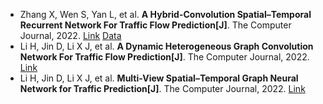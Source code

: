* Zhang X, Wen S, Yan L, et al. <b>A Hybrid-Convolution Spatial–Temporal Recurrent Network For Traffic Flow Prediction[J]</b>. The Computer Journal, 2022. [Link](https://academic.oup.com/comjnl/advance-article/doi/10.1093/comjnl/bxac171/6855103) [Data](https://github.com/CQRhinoZ/TaxiCQ)
* Li H, Jin D, Li X J, et al. <b>A Dynamic Heterogeneous Graph Convolution Network For Traffic Flow Prediction[J]</b>. The Computer Journal, 2022. [Link](https://academic.oup.com/comjnl/advance-article-abstract/doi/10.1093/comjnl/bxac156/6832431)
* Li H, Jin D, Li X J, et al. <b>Multi-View Spatial–Temporal Graph Neural Network for Traffic Prediction[J]</b>. The Computer Journal, 2022. [Link](https://academic.oup.com/comjnl/advance-article-abstract/doi/10.1093/comjnl/bxac086/6631438)